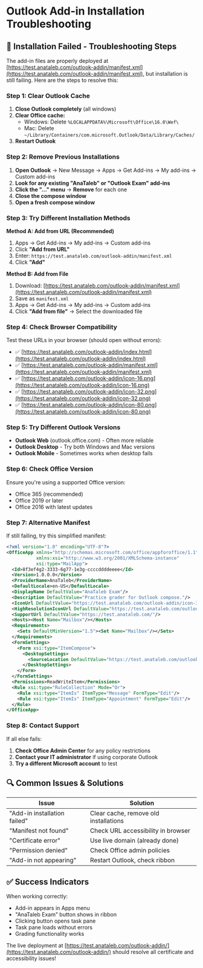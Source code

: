 # Outlook Add-in Installation Troubleshooting

## 🚨 **Installation Failed - Troubleshooting Steps**

The add-in files are properly deployed at [https://test.anataleb.com/outlook-addin/manifest.xml](https://test.anataleb.com/outlook-addin/manifest.xml), but installation is still failing. Here are the steps to resolve this:

### **Step 1: Clear Outlook Cache**

1. **Close Outlook completely** (all windows)
2. **Clear Office cache:**
   - Windows: Delete `%LOCALAPPDATA%\Microsoft\Office\16.0\Wef\`
   - Mac: Delete `~/Library/Containers/com.microsoft.Outlook/Data/Library/Caches/`
3. **Restart Outlook**

### **Step 2: Remove Previous Installations**

1. **Open Outlook** → New Message → Apps → Get Add-ins → My add-ins → Custom add-ins
2. **Look for any existing "AnaTaleb" or "Outlook Exam" add-ins**
3. **Click the "..." menu** → **Remove** for each one
4. **Close the compose window**
5. **Open a fresh compose window**

### **Step 3: Try Different Installation Methods**

**Method A: Add from URL (Recommended)**
1. Apps → Get Add-ins → My add-ins → Custom add-ins
2. Click **"Add from URL"**
3. Enter: `https://test.anataleb.com/outlook-addin/manifest.xml`
4. Click **"Add"**

**Method B: Add from File**
1. Download: [https://test.anataleb.com/outlook-addin/manifest.xml](https://test.anataleb.com/outlook-addin/manifest.xml)
2. Save as `manifest.xml`
3. Apps → Get Add-ins → My add-ins → Custom add-ins
4. Click **"Add from file"** → Select the downloaded file

### **Step 4: Check Browser Compatibility**

Test these URLs in your browser (should open without errors):
- ✅ [https://test.anataleb.com/outlook-addin/index.html](https://test.anataleb.com/outlook-addin/index.html)
- ✅ [https://test.anataleb.com/outlook-addin/manifest.xml](https://test.anataleb.com/outlook-addin/manifest.xml)
- ✅ [https://test.anataleb.com/outlook-addin/icon-16.png](https://test.anataleb.com/outlook-addin/icon-16.png)
- ✅ [https://test.anataleb.com/outlook-addin/icon-32.png](https://test.anataleb.com/outlook-addin/icon-32.png)
- ✅ [https://test.anataleb.com/outlook-addin/icon-80.png](https://test.anataleb.com/outlook-addin/icon-80.png)

### **Step 5: Try Different Outlook Versions**

- **Outlook Web** (outlook.office.com) - Often more reliable
- **Outlook Desktop** - Try both Windows and Mac versions
- **Outlook Mobile** - Sometimes works when desktop fails

### **Step 6: Check Office Version**

Ensure you're using a supported Office version:
- Office 365 (recommended)
- Office 2019 or later
- Office 2016 with latest updates

### **Step 7: Alternative Manifest**

If still failing, try this simplified manifest:

```xml
<?xml version="1.0" encoding="UTF-8"?>
<OfficeApp xmlns="http://schemas.microsoft.com/office/appforoffice/1.1"
           xmlns:xsi="http://www.w3.org/2001/XMLSchema-instance"
           xsi:type="MailApp">
  <Id>8f3ef4g2-3333-6g77-1e3g-ccccddddeeee</Id>
  <Version>1.0.0.0</Version>
  <ProviderName>AnaTaleb</ProviderName>
  <DefaultLocale>en-US</DefaultLocale>
  <DisplayName DefaultValue="AnaTaleb Exam"/>
  <Description DefaultValue="Practice grader for Outlook compose."/>
  <IconUrl DefaultValue="https://test.anataleb.com/outlook-addin/icon-32.png"/>
  <HighResolutionIconUrl DefaultValue="https://test.anataleb.com/outlook-addin/icon-80.png"/>
  <SupportUrl DefaultValue="https://test.anataleb.com/"/>
  <Hosts><Host Name="Mailbox"/></Hosts>
  <Requirements>
    <Sets DefaultMinVersion="1.5"><Set Name="Mailbox"/></Sets>
  </Requirements>
  <FormSettings>
    <Form xsi:type="ItemCompose">
      <DesktopSettings>
        <SourceLocation DefaultValue="https://test.anataleb.com/outlook-addin/index.html"/>
      </DesktopSettings>
    </Form>
  </FormSettings>
  <Permissions>ReadWriteItem</Permissions>
  <Rule xsi:type="RuleCollection" Mode="Or">
    <Rule xsi:type="ItemIs" ItemType="Message" FormType="Edit"/>
    <Rule xsi:type="ItemIs" ItemType="Appointment" FormType="Edit"/>
  </Rule>
</OfficeApp>
```

### **Step 8: Contact Support**

If all else fails:
1. **Check Office Admin Center** for any policy restrictions
2. **Contact your IT administrator** if using corporate Outlook
3. **Try a different Microsoft account** to test

## 🔍 **Common Issues & Solutions**

| Issue | Solution |
|-------|----------|
| "Add-in installation failed" | Clear cache, remove old installations |
| "Manifest not found" | Check URL accessibility in browser |
| "Certificate error" | Use live domain (already done) |
| "Permission denied" | Check Office admin policies |
| "Add-in not appearing" | Restart Outlook, check ribbon |

## ✅ **Success Indicators**

When working correctly:
- Add-in appears in Apps menu
- "AnaTaleb Exam" button shows in ribbon
- Clicking button opens task pane
- Task pane loads without errors
- Grading functionality works

The live deployment at [https://test.anataleb.com/outlook-addin/](https://test.anataleb.com/outlook-addin/) should resolve all certificate and accessibility issues!
